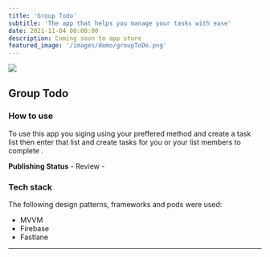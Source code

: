 ```yaml
---
title: 'Group Todo'
subtitle: 'The app that helps you manage your tasks with ease'
date: 2021-11-04 00:00:00
description: Coming soon to app store 
featured_image: '/images/demo/groupToDo.png'
---
```


![](/images/demo/groupTodoAppPreview.jpg)

## Group Todo

### How to use 
To use this app you siging using your preffered method and create a task list then enter that list and create tasks for you or your list members to complete . 


**Publishing Status** -  Review  -  
<!--[ Click here]( https://apps.apple.com/us/app/faith-finder-uk/id1537256354 ) -->

### Tech stack 
The following design patterns, frameworks  and pods were used:

* MVVM
* Firebase
* Fastlane

---

